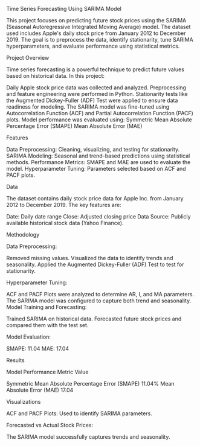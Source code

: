 Time Series Forecasting Using SARIMA Model


This project focuses on predicting future stock prices using the SARIMA (Seasonal Autoregressive Integrated Moving Average) model. The dataset used includes Apple's daily stock price from January 2012 to December 2019. The goal is to preprocess the data, identify stationarity, tune SARIMA hyperparameters, and evaluate performance using statistical metrics.

Project Overview


Time series forecasting is a powerful technique to predict future values based on historical data. In this project:

Daily Apple stock price data was collected and analyzed.
Preprocessing and feature engineering were performed in Python.
Stationarity tests like the Augmented Dickey-Fuller (ADF) Test were applied to ensure data readiness for modeling.
The SARIMA model was fine-tuned using Autocorrelation Function (ACF) and Partial Autocorrelation Function (PACF) plots.
Model performance was evaluated using:
Symmetric Mean Absolute Percentage Error (SMAPE)
Mean Absolute Error (MAE)


Features


Data Preprocessing: Cleaning, visualizing, and testing for stationarity.
SARIMA Modeling: Seasonal and trend-based predictions using statistical methods.
Performance Metrics: SMAPE and MAE are used to evaluate the model.
Hyperparameter Tuning: Parameters selected based on ACF and PACF plots.


Data

The dataset contains daily stock price data for Apple Inc. from January 2012 to December 2019. The key features are:

Date: Daily date range
Close: Adjusted closing price
Data Source: Publicly available historical stock data (Yahoo Finance).

Methodology

Data Preprocessing:

Removed missing values.
Visualized the data to identify trends and seasonality.
Applied the Augmented Dickey-Fuller (ADF) Test to test for stationarity.

Hyperparameter Tuning:

ACF and PACF Plots were analyzed to determine AR, I, and MA parameters.
The SARIMA model was configured to capture both trend and seasonality.
Model Training and Forecasting:

Trained SARIMA on historical data.
Forecasted future stock prices and compared them with the test set.

Model Evaluation:

SMAPE: 11.04
MAE: 17.04

Results

Model Performance
Metric	Value

Symmetric Mean Absolute Percentage Error (SMAPE)	11.04%
Mean Absolute Error (MAE)	17.04

Visualizations


ACF and PACF Plots: Used to identify SARIMA parameters.

Forecasted vs Actual Stock Prices:


The SARIMA model successfully captures trends and seasonality.

